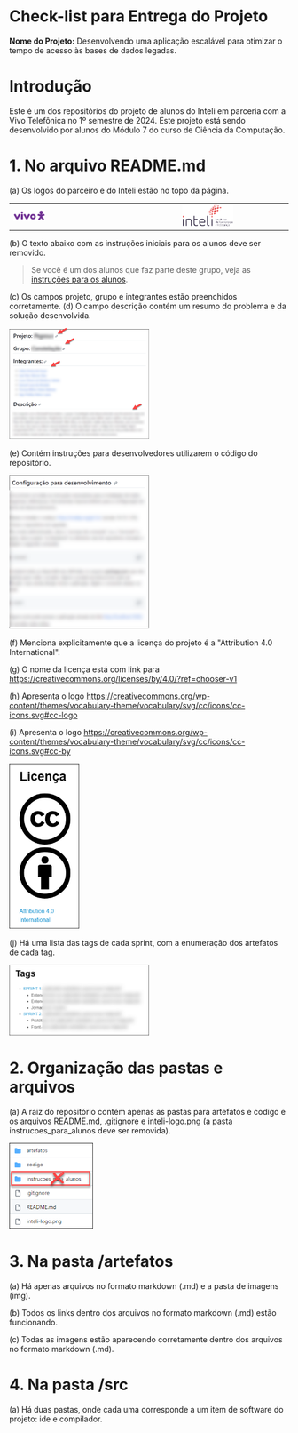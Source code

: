 # Check-list para Entrega do Projeto

**Nome do Projeto:** Desenvolvendo uma aplicação escalável para otimizar o tempo de acesso às bases de dados legadas.

# Introdução

Este é um dos repositórios do projeto de alunos do Inteli em parceria com a Vivo Telefônica no 1º semestre de 2024. Este projeto está sendo desenvolvido por alunos do Módulo 7 do curso de Ciência da Computação.

# 1. No arquivo README.md
 (a) Os logos do parceiro e do Inteli estão no topo da página.
 
<table>
<tr>
<td>
<a href= "https://www.vivo.com.br/"> <img src="img/vivo-logo.png" alt="vivo.com.br" border="0" width="20%"></a>
</td>
<td><a href= "https://www.inteli.edu.br/"><img src="img/inteli-logo.png" alt="Inteli - Instituto de Tecnologia e Liderança" border="0" width="50%"></a>
</td>
</tr>
</table>

(b) O texto abaixo com as instruções iniciais para os alunos deve ser removido.

> Se você é um dos alunos que faz parte deste grupo, veja as [instruções para os alunos](./instrucoes_para_alunos/LEIAME_aluno.md).

(c) Os campos projeto, grupo e integrantes estão preenchidos corretamente.
(d) O campo descrição contém um resumo do problema e da solução desenvolvida.

<td><a href= "https://www.inteli.edu.br/"><img src="img/projeto.png" alt="Projeto, Descrição e Integrantes" border="0" width="50%"></a>

(e) Contém instruções para desenvolvedores utilizarem o código do repositório.

<td><a href= "https://www.inteli.edu.br/"><img src="img/configuracao.png" alt="Configuração para Desenvolvimento" border="0" width="50%"></a>

(f) Menciona explicitamente que a licença do projeto é a "Attribution 4.0 International".

(g) O nome da licença está com link para https://creativecommons.org/licenses/by/4.0/?ref=chooser-v1

(h) Apresenta o logo https://creativecommons.org/wp-content/themes/vocabulary-theme/vocabulary/svg/cc/icons/cc-icons.svg#cc-logo

(i) Apresenta o logo https://creativecommons.org/wp-content/themes/vocabulary-theme/vocabulary/svg/cc/icons/cc-icons.svg#cc-by

<td><a href= "https://www.inteli.edu.br/"><img src="img/licenca.png" alt="Licença" border="0" width="25%"></a>

(j) Há uma lista das tags de cada sprint, com a enumeração dos artefatos de cada tag.

<td><a href= "https://www.inteli.edu.br/"><img src="img/tags.png" alt="Licença" border="0" width="50%"></a>


# 2. Organização das pastas e arquivos

(a) A raiz do repositório contém apenas as pastas para artefatos e codigo e os arquivos README.md, .gitignore e inteli-logo.png (a pasta instrucoes_para_alunos deve ser removida).

<td><a href= "https://www.inteli.edu.br/"><img src="img/pastas-arquivos.png" alt="Licença" border="0" width="30%"></a>

# 3. Na pasta /artefatos

(a) Há apenas arquivos no formato markdown (.md) e a pasta de imagens (img).

(b) Todos os links dentro dos arquivos no formato markdown (.md) estão funcionando.

(c) Todas as imagens estão aparecendo corretamente dentro dos arquivos no formato markdown (.md).

# 4. Na pasta /src

(a) Há duas pastas, onde cada uma corresponde a um item de software do projeto: ide e compilador.


